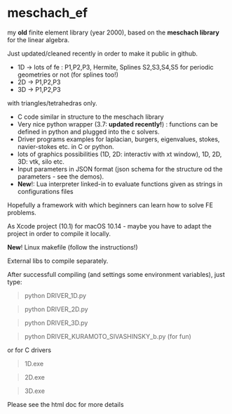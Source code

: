 # meschach_ef
my **old** finite element library (year 2000), based on the **meschach library** for the linear algebra.

Just updated/cleaned recently in order to make it public in github.

- 1D -> lots of fe : P1,P2,P3, Hermite, Splines S2,S3,S4,S5  for periodic geometries or not (for splines too!)
- 2D -> P1,P2,P3
- 3D -> P1,P2,P3

with triangles/tetrahedras only.

- C code similar in structure to the meschach library
- Very nice python wrapper (3.7: **updated recently!**) : functions can be defined in python and plugged into the c solvers.
- Driver programs examples for laplacian, burgers, eigenvalues, stokes, navier-stokes etc. in C or python.
- lots of graphics possibilities (1D, 2D: interactiv with xt window), 1D, 2D, 3D: vtk, silo etc.
- Input parameters in JSON format (json schema for the structure od the parameters - see the demos).
- **New**!: Lua interpreter linked-in to evaluate functions given as strings in configurations files

Hopefully a framework with which beginners can learn how to solve FE problems.

As Xcode project (10.1) for macOS 10.14 - maybe you have to adapt the project in order to compile it locally.

**New**! Linux makefile (follow the instructions!)

External libs to compile separately. 

After successfull compiling (and settings some environment variables), just type:
> python DRIVER_1D.py

> python DRIVER_2D.py

> python DRIVER_3D.py

> python DRIVER_KURAMOTO_SIVASHINSKY_b.py  (for fun)

or for C drivers
> 1D.exe

> 2D.exe

> 3D.exe

Please see the html doc for more details
